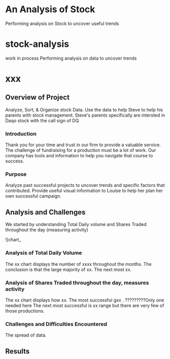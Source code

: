  # An Analysis of Stock
Performing analysis on Stock to uncover useful trends
# stock-analysis
work in process Performing analysis on              data to uncover trends
# xxx
## Overview of Project
Analyze, Sort, & Organize stock Data.  Use the data to help Steve to help his parents with stock management.  Steve's parents specifically are intersted in Daqo stock with the call sign of DQ   
### Introduction
Thank you for your time and trust in our firm to provide a valuable service.  The challenge of fundraising for a production must be a lot of work.   Our company has tools and information to help you navigate that course to success.   
### Purpose
Analyze past successful projects to uncover trends and specific factors that contributed.  Provide useful visual information to Louise to help her plan her own successful campaign.  

## Analysis and Challenges
We started by understanding Total Daily volume and 
Shares Traded throughout the day (measuring activity)  

![chart_




### Analysis of Total Daily Volume
The xx chart displays the number of xxxx throughout the months.  The conclusion is that the large majority of xx.  The next most xx.   
### Analysis of Shares Traded throughout the day, measures activity 
The xx chart displays how xx. The most successful gxx .  ?????????Only one needed here The next most successful is xx range but there are very few of those productions. 

### Challenges and Difficulties Encountered
The spread of data. 
## Results
